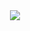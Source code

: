 <div align="center">
    <a src="https://github.com/tanjeffreyz02?tab=repositories">
        <img src="http://github-readme-streak-stats.herokuapp.com?user=tanjeffreyz02&hide_border=true&date_format=M%20j%5B%2C%20Y%5D" />
    </a>
</div>

